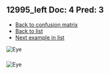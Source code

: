 ## 12995_left Doc: 4 Pred: 3
- [Back to confusion matrix](https://github.com/juliandewit/kaggle_retinopathy/blob/master/matrix.md)
- [Back to list](https://github.com/juliandewit/kaggle_retinopathy/blob/master/lists/43/list.md)
- [Next example in list](https://github.com/juliandewit/kaggle_retinopathy/blob/master/lists/43/13/13066_right.md)

![Eye](https://retinopaty.blob.core.windows.net/size1024/12995_left_4.jpeg)

### 

![Eye]()
